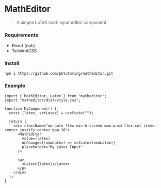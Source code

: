 # MathEditor

> A simple LaTeX math input editor component.

### Requirements

- React (duh)
- TailwindCSS

### Install

```bash
npm i https://github.com/pbtutoring/matheditor.git
```

### Example

```tsx
import { MathEditor, Latex } from "matheditor";
import "matheditor/dist/style.css";

function MyComponent() {
  const [latex, setLatex] = useState("");

  return (
    <div className="mx-auto flex min-h-screen max-w-md flex-col items-center justify-center gap-10">
      <MathEditor
        value={latex}
        onChange={(newLatex) => setLatex(newLatex)}
        placeholder="My Latex Input"
      />

      <p>
        <Latex>{latex}</Latex>
      </p>
    </div>
  );
}
```
